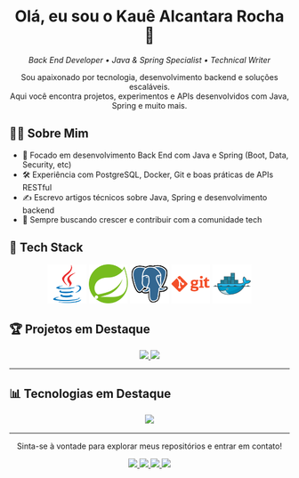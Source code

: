 <h1 align="center">Olá, eu sou o Kauê Alcantara Rocha 👋</h1>

<p align="center">
  <em>Back End Developer • Java & Spring Specialist • Technical Writer</em>
</p>

<p align="center">
  Sou apaixonado por tecnologia, desenvolvimento backend e soluções escaláveis.<br>
  Aqui você encontra projetos, experimentos e APIs desenvolvidos com Java, Spring e muito mais.
</p>

## 👨‍💻 Sobre Mim

- 🔭 Focado em desenvolvimento Back End com Java e Spring (Boot, Data, Security, etc)
- 🛠️ Experiência com PostgreSQL, Docker, Git e boas práticas de APIs RESTful
- ✍️ Escrevo artigos técnicos sobre Java, Spring e desenvolvimento backend
- 🚀 Sempre buscando crescer e contribuir com a comunidade tech


## 🚀 Tech Stack

<p align="center">
  <img src="https://github.com/devicons/devicon/blob/master/icons/java/java-original.svg" height="70" width="70"/>
  <img src="https://github.com/devicons/devicon/blob/master/icons/spring/spring-original.svg" height="70" width="70"/>
  <img src="https://github.com/devicons/devicon/blob/master/icons/postgresql/postgresql-original.svg" height="70" width="70"/>
  <img src="https://github.com/devicons/devicon/blob/master/icons/git/git-plain-wordmark.svg" height="70" width="70"/>
  <img src="https://github.com/devicons/devicon/blob/master/icons/docker/docker-original.svg" height="70" width="70"/>
</p>


## 🏆 Projetos em Destaque

<p align="center">
  <a href="https://github.com/Kaueroch/BankNote">
    <img src="https://github-readme-stats.vercel.app/api/pin/?username=Kaueroch&repo=BankNote&theme=github_dark&hide_border=true" />
  </a>
  <a href="[https://github.com/Kaueroch/Gerenciador-de-Tarefas](https://github.com/Kaueroch/Gerenciador-de-Tarefas)">
    <img src="https://github-readme-stats.vercel.app/api/pin/?username=Kaueroch&repo=Gerenciador-de-Tarefas&theme=github_dark&hide_border=true" />
  </a>
</p>

---

## 📊 Tecnologias em Destaque

<p align="center">
  <img width="41%" src="https://github-readme-stats.vercel.app/api/top-langs/?username=Kaueroch&layout=compact&hide_border=true&title_color=8f00ff&text_color=ffffff&bg_color=0d1117" />
</p>

---

<p align="center">
  Sinta-se à vontade para explorar meus repositórios e entrar em contato!
</p>
<p align="center">
  <a href="mailto:kaue.alcan@gmail.com">
    <img src="https://img.shields.io/badge/-kaue.alcan@gmail.com-D14836?style=flat-square&logo=Gmail&logoColor=white">
  </a>
  <a href="https://www.linkedin.com/in/kaue-alcantara-a06946138/">
    <img src="https://img.shields.io/badge/-LinkedIn-0077B5?style=flat-square&logo=Linkedin&logoColor=white">
  </a>
  <a href="https://github.com/Kaueroch">
    <img src="https://img.shields.io/badge/-GitHub-181717?style=flat-square&logo=github&logoColor=white">
  </a>
  <a href="https://medium.com/@KaueAlcantara">
    <img src="https://img.shields.io/badge/Technical%20Writer-8f00ff?style=flat-square&logo=bookstack&logoColor=white"/>
  </a>
</p>
